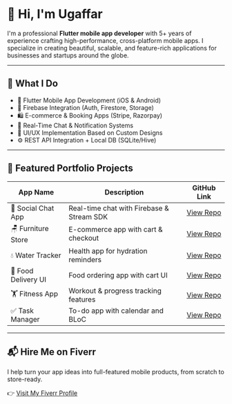 # 👋 Hi, I'm Ugaffar

I'm a professional **Flutter mobile app developer** with 5+ years of experience crafting high-performance, cross-platform mobile apps. I specialize in creating beautiful, scalable, and feature-rich applications for businesses and startups around the globe.

---

## 💼 What I Do

- 📱 Flutter Mobile App Development (iOS & Android)
- 🔐 Firebase Integration (Auth, Firestore, Storage)
- 🛍️ E-commerce & Booking Apps (Stripe, Razorpay)
- 💬 Real-Time Chat & Notification Systems
- 🎯 UI/UX Implementation Based on Custom Designs
- ⚙️ REST API Integration + Local DB (SQLite/Hive)

---

## 🚀 Featured Portfolio Projects

| App Name | Description | GitHub Link |
|----------|-------------|-------------|
| 💬 Social Chat App | Real-time chat with Firebase & Stream SDK | [View Repo](https://github.com/ugaffar/flutter_social_chat) |
| 🪑 Furniture Store | E-commerce app with cart & checkout | [View Repo](https://github.com/ugaffar/FlutterFurnitureApp) |
| 💧 Water Tracker | Health app for hydration reminders | [View Repo](https://github.com/ugaffar/watermaniac) |
| 🍔 Food Delivery UI | Food ordering app with cart UI | [View Repo](https://github.com/ugaffar/flutter-food-delivery-app-ui) |
| 🏋️ Fitness App | Workout & progress tracking features | [View Repo](https://github.com/ugaffar/FitnessApp) |
| ✅ Task Manager | To-do app with calendar and BLoC | [View Repo](https://github.com/ugaffar/Task_manager_application) |

---

## 📬 Hire Me on Fiverr

I help turn your app ideas into full-featured mobile products, from scratch to store-ready.

👉 [Visit My Fiverr Profile](https://www.fiverr.com/ugaffar)
